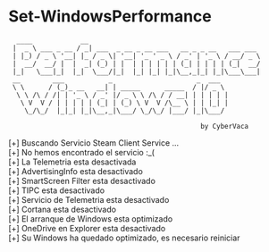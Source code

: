 # Set-WindowsPerformance

      ____            __                                            
     |  _ \ ___ _ __ / _| ___  _ __ _ __ ___   __ _ _ __   ___ ___  
     | |_) / _ \ '__| |_ / _ \| '__| '_ ' _ \ / _' | '_ \ / __/ _ \ 
     |  __/  __/ |  |  _| (_) | |  | | | | | | (_| | | | | (_|  __/ 
     |_|   \___|_|  |_|  \___/|_|  |_| |_| |_|\__,_|_| |_|\___\___| 
     __        ___           _                     _  ___           
     \ \      / (_)_ __   __| | _____      _____  / |/ _ \          
      \ \ /\ / /| | '_ \ / _' |/ _ \ \ /\ / / __| | | | | |         
       \ V  V / | | | | | (_| | (_) \ V  V /\__ \ | | |_| |         
        \_/\_/  |_|_| |_|\__,_|\___/ \_/\_/ |___/ |_|\___/          
                                                                
                                                    by CyberVaca
       
       
       
       
    
[+] Buscando Servicio Steam Client Service ...   
[+] No hemos encontrado el servicio :_(   
[+] La Telemetria esta desactivada   
[+] AdvertisingInfo esta desactivado   
[+] SmartScreen Filter esta desactivado   
[+] TIPC esta desactivado   
[+] Servicio de Telemetria esta desactivado   
[+] Cortana esta desactivado   
[+] El arranque de Windows esta optimizado   
[+] OneDrive en Explorer esta desactivado   
[+] Su Windows ha quedado optimizado, es necesario reiniciar   
  
